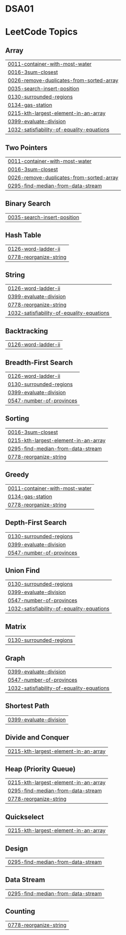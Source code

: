 # DSA01
<!---LeetCode Topics Start-->
# LeetCode Topics
## Array
|  |
| ------- |
| [0011-container-with-most-water](https://github.com/gursharndeep01/DSA01/tree/master/0011-container-with-most-water) |
| [0016-3sum-closest](https://github.com/gursharndeep01/DSA01/tree/master/0016-3sum-closest) |
| [0026-remove-duplicates-from-sorted-array](https://github.com/gursharndeep01/DSA01/tree/master/0026-remove-duplicates-from-sorted-array) |
| [0035-search-insert-position](https://github.com/gursharndeep01/DSA01/tree/master/0035-search-insert-position) |
| [0130-surrounded-regions](https://github.com/gursharndeep01/DSA01/tree/master/0130-surrounded-regions) |
| [0134-gas-station](https://github.com/gursharndeep01/DSA01/tree/master/0134-gas-station) |
| [0215-kth-largest-element-in-an-array](https://github.com/gursharndeep01/DSA01/tree/master/0215-kth-largest-element-in-an-array) |
| [0399-evaluate-division](https://github.com/gursharndeep01/DSA01/tree/master/0399-evaluate-division) |
| [1032-satisfiability-of-equality-equations](https://github.com/gursharndeep01/DSA01/tree/master/1032-satisfiability-of-equality-equations) |
## Two Pointers
|  |
| ------- |
| [0011-container-with-most-water](https://github.com/gursharndeep01/DSA01/tree/master/0011-container-with-most-water) |
| [0016-3sum-closest](https://github.com/gursharndeep01/DSA01/tree/master/0016-3sum-closest) |
| [0026-remove-duplicates-from-sorted-array](https://github.com/gursharndeep01/DSA01/tree/master/0026-remove-duplicates-from-sorted-array) |
| [0295-find-median-from-data-stream](https://github.com/gursharndeep01/DSA01/tree/master/0295-find-median-from-data-stream) |
## Binary Search
|  |
| ------- |
| [0035-search-insert-position](https://github.com/gursharndeep01/DSA01/tree/master/0035-search-insert-position) |
## Hash Table
|  |
| ------- |
| [0126-word-ladder-ii](https://github.com/gursharndeep01/DSA01/tree/master/0126-word-ladder-ii) |
| [0778-reorganize-string](https://github.com/gursharndeep01/DSA01/tree/master/0778-reorganize-string) |
## String
|  |
| ------- |
| [0126-word-ladder-ii](https://github.com/gursharndeep01/DSA01/tree/master/0126-word-ladder-ii) |
| [0399-evaluate-division](https://github.com/gursharndeep01/DSA01/tree/master/0399-evaluate-division) |
| [0778-reorganize-string](https://github.com/gursharndeep01/DSA01/tree/master/0778-reorganize-string) |
| [1032-satisfiability-of-equality-equations](https://github.com/gursharndeep01/DSA01/tree/master/1032-satisfiability-of-equality-equations) |
## Backtracking
|  |
| ------- |
| [0126-word-ladder-ii](https://github.com/gursharndeep01/DSA01/tree/master/0126-word-ladder-ii) |
## Breadth-First Search
|  |
| ------- |
| [0126-word-ladder-ii](https://github.com/gursharndeep01/DSA01/tree/master/0126-word-ladder-ii) |
| [0130-surrounded-regions](https://github.com/gursharndeep01/DSA01/tree/master/0130-surrounded-regions) |
| [0399-evaluate-division](https://github.com/gursharndeep01/DSA01/tree/master/0399-evaluate-division) |
| [0547-number-of-provinces](https://github.com/gursharndeep01/DSA01/tree/master/0547-number-of-provinces) |
## Sorting
|  |
| ------- |
| [0016-3sum-closest](https://github.com/gursharndeep01/DSA01/tree/master/0016-3sum-closest) |
| [0215-kth-largest-element-in-an-array](https://github.com/gursharndeep01/DSA01/tree/master/0215-kth-largest-element-in-an-array) |
| [0295-find-median-from-data-stream](https://github.com/gursharndeep01/DSA01/tree/master/0295-find-median-from-data-stream) |
| [0778-reorganize-string](https://github.com/gursharndeep01/DSA01/tree/master/0778-reorganize-string) |
## Greedy
|  |
| ------- |
| [0011-container-with-most-water](https://github.com/gursharndeep01/DSA01/tree/master/0011-container-with-most-water) |
| [0134-gas-station](https://github.com/gursharndeep01/DSA01/tree/master/0134-gas-station) |
| [0778-reorganize-string](https://github.com/gursharndeep01/DSA01/tree/master/0778-reorganize-string) |
## Depth-First Search
|  |
| ------- |
| [0130-surrounded-regions](https://github.com/gursharndeep01/DSA01/tree/master/0130-surrounded-regions) |
| [0399-evaluate-division](https://github.com/gursharndeep01/DSA01/tree/master/0399-evaluate-division) |
| [0547-number-of-provinces](https://github.com/gursharndeep01/DSA01/tree/master/0547-number-of-provinces) |
## Union Find
|  |
| ------- |
| [0130-surrounded-regions](https://github.com/gursharndeep01/DSA01/tree/master/0130-surrounded-regions) |
| [0399-evaluate-division](https://github.com/gursharndeep01/DSA01/tree/master/0399-evaluate-division) |
| [0547-number-of-provinces](https://github.com/gursharndeep01/DSA01/tree/master/0547-number-of-provinces) |
| [1032-satisfiability-of-equality-equations](https://github.com/gursharndeep01/DSA01/tree/master/1032-satisfiability-of-equality-equations) |
## Matrix
|  |
| ------- |
| [0130-surrounded-regions](https://github.com/gursharndeep01/DSA01/tree/master/0130-surrounded-regions) |
## Graph
|  |
| ------- |
| [0399-evaluate-division](https://github.com/gursharndeep01/DSA01/tree/master/0399-evaluate-division) |
| [0547-number-of-provinces](https://github.com/gursharndeep01/DSA01/tree/master/0547-number-of-provinces) |
| [1032-satisfiability-of-equality-equations](https://github.com/gursharndeep01/DSA01/tree/master/1032-satisfiability-of-equality-equations) |
## Shortest Path
|  |
| ------- |
| [0399-evaluate-division](https://github.com/gursharndeep01/DSA01/tree/master/0399-evaluate-division) |
## Divide and Conquer
|  |
| ------- |
| [0215-kth-largest-element-in-an-array](https://github.com/gursharndeep01/DSA01/tree/master/0215-kth-largest-element-in-an-array) |
## Heap (Priority Queue)
|  |
| ------- |
| [0215-kth-largest-element-in-an-array](https://github.com/gursharndeep01/DSA01/tree/master/0215-kth-largest-element-in-an-array) |
| [0295-find-median-from-data-stream](https://github.com/gursharndeep01/DSA01/tree/master/0295-find-median-from-data-stream) |
| [0778-reorganize-string](https://github.com/gursharndeep01/DSA01/tree/master/0778-reorganize-string) |
## Quickselect
|  |
| ------- |
| [0215-kth-largest-element-in-an-array](https://github.com/gursharndeep01/DSA01/tree/master/0215-kth-largest-element-in-an-array) |
## Design
|  |
| ------- |
| [0295-find-median-from-data-stream](https://github.com/gursharndeep01/DSA01/tree/master/0295-find-median-from-data-stream) |
## Data Stream
|  |
| ------- |
| [0295-find-median-from-data-stream](https://github.com/gursharndeep01/DSA01/tree/master/0295-find-median-from-data-stream) |
## Counting
|  |
| ------- |
| [0778-reorganize-string](https://github.com/gursharndeep01/DSA01/tree/master/0778-reorganize-string) |
<!---LeetCode Topics End-->